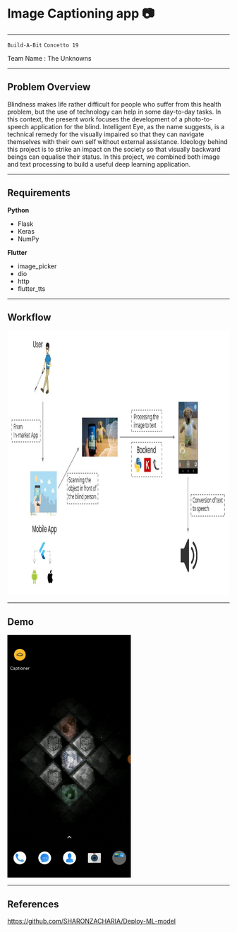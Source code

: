 # Image Captioning app 📷

---

`Build-A-Bit` `Concetto 19`

Team Name : The Unknowns

---


## Problem Overview

Blindness makes life rather difficult for people who suffer from this health problem, but the use of technology can help in some day-to-day tasks. In this context, the present work focuses the development of a photo-to-speech application for the blind. Intelligent Eye, as the name suggests, is a technical remedy for the visually impaired so that they can navigate themselves with their own self without external assistance. Ideology behind this project is to strike an impact on the society so that visually backward beings can equalise their status. In this project, we combined both image and text processing to build a useful deep learning application.


---

## Requirements

**Python**
* Flask
* Keras
* NumPy

**Flutter**
* image_picker
* dio
* http
* flutter_tts

---

## Workflow

<img src="https://github.com/HeliosX7/caption-generator-app/blob/master/images/workflow.JPG" height="600">


---


## Demo

<img src="https://github.com/HeliosX7/caption-generator-app/blob/master/images/demo.gif" width="280" height="550">


---


## References

https://github.com/SHARONZACHARIA/Deploy-ML-model